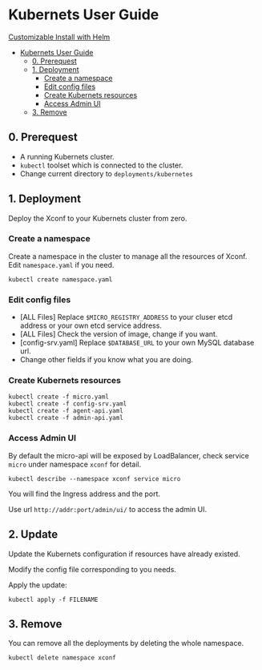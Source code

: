 # Kubernets User Guide

[Customizable Install with Helm](/deployments/kubernetes/helm)

- [Kubernets User Guide](#Kubernets-User-Guide)
  - [0. Prerequest](#0-Prerequest)
  - [1. Deployment](#1-Deployment)
    - [Create a namespace](#Create-a-namespace)
    - [Edit config files](#Edit-config-files)
    - [Create Kubernets resources](#Create-Kubernets-resources)
    - [Access Admin UI](#Access-Admin-UI)
  - [3. Remove](#3-Remove)
## 0. Prerequest
- A running Kubernets cluster.
- `kubectl` toolset which is connected to the cluster.
- Change current directory to `deployments/kubernetes`
## 1. Deployment
Deploy the Xconf to your Kubernets cluster from zero.

### Create a namespace
Create a namespace in the cluster to manage all the resources of Xconf. Edit `namespace.yaml` if you need.

```kubectl create namespace.yaml```

### Edit config files
- [ALL Files] Replace `$MICRO_REGISTRY_ADDRESS` to your cluser etcd address or your own etcd service address.
- [ALL Files] Check the version of image, change if you want.
- [config-srv.yaml] Replace `$DATABASE_URL` to your own MySQL database url.
- Change other fields if you know what you are doing.

### Create Kubernets resources
```
kubectl create -f micro.yaml
kubectl create -f config-srv.yaml
kubectl create -f agent-api.yaml
kubectl create -f admin-api.yaml
```
### Access Admin UI
By default the micro-api will be exposed by LoadBalancer, check service `micro` under namespace `xconf` for detail.

`kubectl describe --namespace xconf service micro`

You will find the Ingress address and the port.

Use url `http://addr:port/admin/ui/` to access the admin UI.

## 2. Update
Update the Kubernets configuration if resources have already existed.

Modify the config file corresponding to you needs.

Apply the update: 

```kubectl apply -f FILENAME```

## 3. Remove
You can remove all the deployments by deleting the whole namespace.

```kubectl delete namespace xconf```
